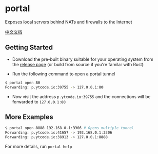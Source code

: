 # portal
Exposes local servers behind NATs and firewalls to the Internet

[中文文档](README_zh.md)

## Getting Started

* Download the pre-built binary suitable for your operating system from the [release page][1] (or build from source if you're familar with Rust)

* Run the following command to open a portal tunnel

```sh
$ portal open 80
Forwarding: p.ytcode.io:39755 -> 127.0.0.1:80
```

* Now visit the address `p.ytcode.io:39755` and the connections will be forwarded to `127.0.0.1:80`

## More Examples

```sh
$ portal open 8888 192.168.0.1:3306 # Opens multiple tunnel
Forwarding: p.ytcode.io:41657 -> 192.168.0.1:3306
Forwarding: p.ytcode.io:38913 -> 127.0.0.1:8888
```

For more details, run `portal help`

[1]: https://github.com/wangyuntao/portal/releases
